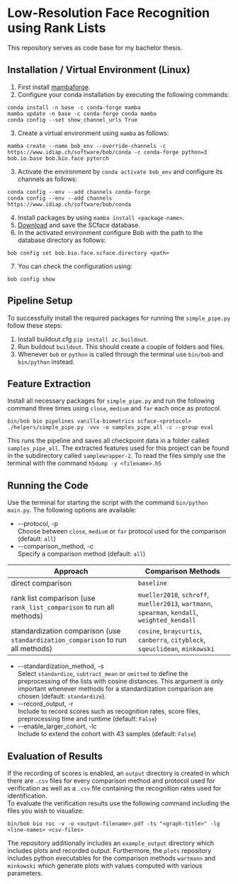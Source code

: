 # Low-Resolution Face Recognition using Rank Lists
This repository serves as code base for my bachelor thesis.

## Installation / Virtual Environment (Linux)
1. First install [mambaforge](https://github.com/conda-forge/miniforge#mambaforge).
2. Configure your conda installation by executing the following commands:
```
conda install -n base -c conda-forge mamba
mamba update -n base -c conda-forge conda mamba
conda config --set show_channel_urls True
```
3. Create a virtual environment using `mamba` as follows:
```
mamba create --name bob_env --override-channels -c https://www.idiap.ch/software/bob/conda -c conda-forge python=3 bob.io.base bob.bio.face pytorch  
```
3. Activate the environment by `conda activate bob_env` and configure its channels as follows:
```
conda config --env --add channels conda-forge
conda config --env --add channels https://www.idiap.ch/software/bob/conda
```
4. Install packages by using `mamba install <package-name>`.
5. [Download](https://www.scface.org/) and save the SCface database.
6. In the activated environment configure Bob with the path to the database directory as follows:
```
bob config set bob.bio.face.scface.directory <path>
```
7. You can check the configuration using:
```
bob config show
```

## Pipeline Setup
To successfully install the required packages for running the `simple_pipe.py` follow these steps:

1. Install buildout.cfg `pip install zc.buildout`.
2. Run buildout `buildout`. This should create a couple of folders and files.
3. Whenever `bob` or `python` is called through the terminal use `bin/bob` and `bin/python` instead.

## Feature Extraction
Install all necessary packages for `simple_pipe.py` and run the following command three times using `close`, `medium` and `far` each once as protocol.
```
bin/bob bio pipelines vanilla-biometrics scface-<protocol> ./helpers/simple_pipe.py -vvv -o samples_pipe_all -c --group eval
```
This runs the pipeline and saves all checkpoint data in a folder called `samples_pipe_all`. The extracted features used for this project can be found in the subdirectory called `samplewrapper-2`. To read the files simply use the terminal with the command `h5dump -y <filename>.h5`

## Running the Code
Use the terminal for starting the script with the command `bin/python main.py`. The following options are available:
* --protocol, -p\
Choose between `close`, `medium` or `far` protocol used for the comparison (default: `all`)
* --comparison_method, -c\
Specify a comparison method (default: `all`)

| Approach                                                                         | Comparison Methods                                                                             |
|----------------------------------------------------------------------------------|------------------------------------------------------------------------------------------------|
| direct comparison                                                                | `baseline`                                                                                     |
| rank list comparison (use `rank_list_comparison` to run all methods)             | `mueller2010`, `schroff`, `mueller2013`, `wartmann`, `spearman`, `kendall`, `weighted_kendall` |
| standardization comparison (use `standardization_comparison` to run all methods) | `cosine`, `braycurtis`, `canberra`, `cityblock`, `sqeuclidean`, `minkowski`                    |

* --standardization_method, -s\
Select `standardize`, `subtract_mean` or `omitted` to define the preprocessing of the lists with cosine distances. This argument is only important whenever methods for a standardization comparison are chosen (default: `standardize`).
* --record_output, -r\
Include to record scores such as recognition rates, score files, preprocessing time and runtime (default: `False`)
* --enable_larger_cohort, -lc\
Include to extend the cohort with 43 samples (default: `False`)

## Evaluation of Results
If the recording of scores is enabled, an `output` directory is created in which there are `.csv` files for every comparison method and protocol used for verification as well as a `.csv` file containing the recognition rates used for identification.\
To evaluate the verification results use the following command including the files you wish to visualize:
```
bin/bob bio roc -v -o <output-filename>.pdf -ts "<graph-title>" -lg <line-names> <csv-files>
```
The repository additionally includes an `example_output` directory which includes plots and recorded output. Furthermore, the `plots` repository includes python executables for the comparison methods `wartmann` and `minkowski` which generate plots with values computed with various parameters.